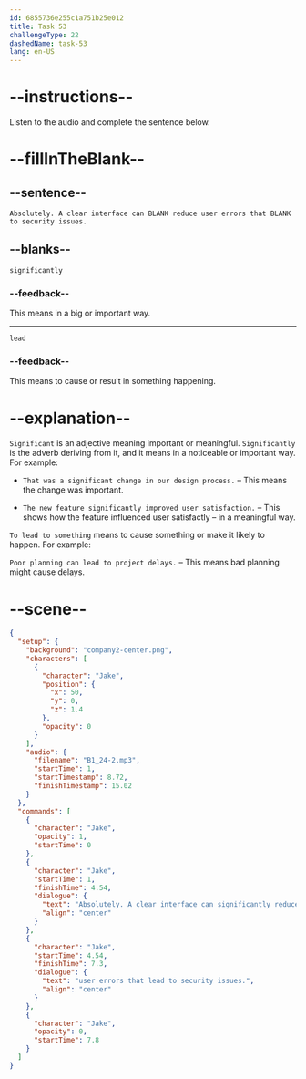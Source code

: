 ```yaml
---
id: 6855736e255c1a751b25e012
title: Task 53
challengeType: 22
dashedName: task-53
lang: en-US
---
```


<!-- (Audio) Jake: Absolutely. A clear interface can significantly reduce user errors that lead to security issues. -->

# --instructions--

Listen to the audio and complete the sentence below.

# --fillInTheBlank--

## --sentence--

`Absolutely. A clear interface can BLANK reduce user errors that BLANK to security issues.`

## --blanks--

`significantly`

### --feedback--

This means in a big or important way.

---

`lead`

### --feedback--

This means to cause or result in something happening.

# --explanation--

`Significant` is an adjective meaning important or meaningful. `Significantly` is the adverb deriving from it, and it means in a noticeable or important way. For example:

- `That was a significant change in our design process.` – This means the change was important. 

- `The new feature significantly improved user satisfaction.` – This shows how the feature influenced user satisfactly – in a meaningful way.

`To lead to something` means to cause something or make it likely to happen. For example:

`Poor planning can lead to project delays.` – This means bad planning might cause delays.

# --scene--

```json
{
  "setup": {
    "background": "company2-center.png",
    "characters": [
      {
        "character": "Jake",
        "position": {
          "x": 50,
          "y": 0,
          "z": 1.4
        },
        "opacity": 0
      }
    ],
    "audio": {
      "filename": "B1_24-2.mp3",
      "startTime": 1,
      "startTimestamp": 8.72,
      "finishTimestamp": 15.02
    }
  },
  "commands": [
    {
      "character": "Jake",
      "opacity": 1,
      "startTime": 0
    },
    {
      "character": "Jake",
      "startTime": 1,
      "finishTime": 4.54,
      "dialogue": {
        "text": "Absolutely. A clear interface can significantly reduce",
        "align": "center"
      }
    },
    {
      "character": "Jake",
      "startTime": 4.54,
      "finishTime": 7.3,
      "dialogue": {
        "text": "user errors that lead to security issues.",
        "align": "center"
      }
    },
    {
      "character": "Jake",
      "opacity": 0,
      "startTime": 7.8
    }
  ]
}
```
